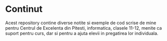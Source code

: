 # Continut

Acest repository contine diverse notite si exemple de cod scrise de mine pentru Centrul de Excelenta din Pitesti, informatica, clasele 11-12, menite ca suport pentru curs, dar si pentru a ajuta elevii in pregatirea lor individuala.

